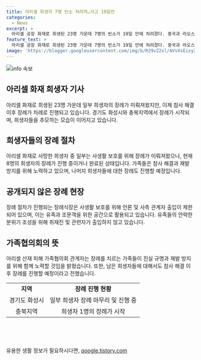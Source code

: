 ```yaml
---
title: 아리셀 희생자 7명 빈소 차려져…사고 19일만
categories:
  - News
excerpt: >
  아리셀 공장 화재로 희생된 23명 가운데 7명의 빈소가 19일 만에 차려졌다. 중국과 라오스 국적의 희생자들에 대한 장례가 치러졌고, 유족들은 충분한 사죄와 책임자 처벌을 요구했다. 7명의 장례 절차가 시작되면서 현재까지 8명의 희생자의 장례가 마무리되거나 진행 중이다. 아리셀 산재 피해 가족협의회 관계자는 진실규명과 재발 방지를 위해 협의회와 함께하겠다는 뜻을 밝히며, 나머지 희생자들에 대한 장례를 진행할 예정이라고 전했다. 
feature_text: >
  아리셀 공장 화재로 희생된 23명 가운데 7명의 빈소가 19일 만에 차려졌다. 중국과 라오스 국적의 희생자들에 대한 장례가 치러졌고, 유족들은 충분한 사죄와 책임자 처벌을 요구했다. 7명의 장례 절차가 시작되면서 현재까지 8명의 희생자의 장례가 마무리되거나 진행 중이다. 아리셀 산재 피해 가족협의회 관계자는 진실규명과 재발 방지를 위해 협의회와 함께하겠다는 뜻을 밝히며, 나머지 희생자들에 대한 장례를 진행할 예정이라고 전했다. 
image: 'https://blogger.googleusercontent.com/img/b/R29vZ2xl/AVvXsEixyZcFfHzMRdzZMjFBmAUKJYCLCGyLL1o632UiGVXcaFdKo_bkvkuCioo0uUKlGfBVcT3P84aROyZIXSBEx3Aw5nCQ3pTgDom1WDC4m8eifvWiAmWEEVb4x6G_l8C0QH225ldMjyaFvpxGEBGNO37VmDTDMHGhJPq73UglMfDca1-0aw/s1600/blogspot.png'
---
```


<p><img src="https://blogger.googleusercontent.com/img/b/R29vZ2xl/AVvXsEixyZcFfHzMRdzZMjFBmAUKJYCLCGyLL1o632UiGVXcaFdKo_bkvkuCioo0uUKlGfBVcT3P84aROyZIXSBEx3Aw5nCQ3pTgDom1WDC4m8eifvWiAmWEEVb4x6G_l8C0QH225ldMjyaFvpxGEBGNO37VmDTDMHGhJPq73UglMfDca1-0aw/s1600/blogspot.png" alt="info 속보" /></p>

<h2 data-ke-size="size26">아리셀 화재 희생자 기사</h2>

<p data-ke-size="size16">아리셀 화재로 희생된 23명 가운데 일부 희생자의 장례가 미뤄져왔지만, 이제 참사 해결 이후 장례가 차례로 진행되고 있습니다. 경기도 화성시와 충북지역에서 장례가 시작되며, 희생자들을 추모하는 모습이 이어지고 있습니다.</p>

<h2 data-ke-size="size23">희생자들의 장례 절차</h2>

<p data-ke-size="size16">아리셀 화재로 사망한 희생자 중 일부는 사생활 보호를 위해 장례가 미뤄져왔으나, 현재 8명의 희생자의 장례가 진행 중이거나 완료된 상태입니다. 가족들은 참사 해결과 재발 방지를 위해 노력하고 있으며, 나머지 희생자들에 대한 장례도 진행할 예정입니다.</p>

<h2 data-ke-size="size23">공개되지 않은 장례 현장</h2>

<p data-ke-size="size16">장례 절차가 진행되는 장례식장은 사생활 보호를 위해 언론 및 사측 관계자 출입이 제한되어 있으며, 이는 유족과 조문객을 위한 공간으로 활용되고 있습니다. 유족들의 안락한 분위기 조성을 위해 취재진 및 관련자가 출입하지 않고 있습니다.</p>

<h2 data-ke-size="size23">가족협의회의 뜻</h2>

<p data-ke-size="size16">아리셀 산재 피해 가족협의회 관계자는 장례를 치르는 가족들이 진실 규명과 재발 방지를 위해 함께 노력할 것임을 밝혔습니다. 또한, 남은 희생자들에 대해서도 참사 해결 이후 장례를 진행할 예정이라고 전했습니다.</p>

<table>
    <tr>
        <td style="text-align: center; height: 17px;"><b>지역</b></td>
        <td style="text-align: center; height: 17px;"><b>장례 진행 현황</b></td>
    </tr>
    <tr>
        <td style="text-align: center; height: 17px;">경기도 화성시</td>
        <td style="text-align: center; height: 17px;">일부 희생자 장례 마무리 및 진행 중</td>
    </tr>
    <tr>
        <td style="text-align: center; height: 17px;">충북지역</td>
        <td style="text-align: center; height: 17px;">희생자 1명의 장례가 시작</td>
    </tr>
</table>

<p data-ke-size="size16">&nbsp;</p>

<p data-ke-size="size16">&nbsp;</p>
유용한 생활 정보가 필요하시다면, <a href="https://qoogle.tistory.com" rel="dofollow">qoogle.tistory.com</a>


